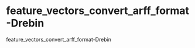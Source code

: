 feature_vectors_convert_arff_format-Drebin
==========================================

feature_vectors_convert_arff_format-Drebin
